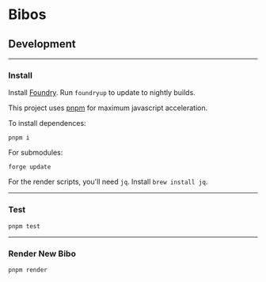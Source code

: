 # Bibos

## Development

---

### Install

Install [Foundry](https://github.com/gakonst/foundry/).
Run `foundryup` to update to nightly builds.

This project uses [pnpm](https://pnpm.io/) for maximum javascript acceleration.

To install dependences:

```[bash]
pnpm i
```

For submodules:

```[bash]
forge update
```

For the render scripts, you'll need `jq`. Install `brew install jq`.

---

### Test

```[bash]
pnpm test
```

---

### Render New Bibo

```[bash]
pnpm render
```
